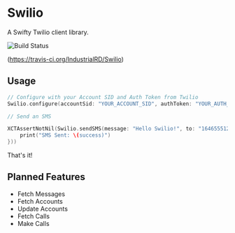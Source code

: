 # Swilio
A Swifty Twilio client library.


![Build Status](https://travis-ci.org/IndustrialRD/Swilio.svg?branch=master)

(https://travis-ci.org/IndustrialRD/Swilio)

## Usage

```swift
// Configure with your Account SID and Auth Token from Twilio
Swilio.configure(accountSid: "YOUR_ACCOUNT_SID", authToken: "YOUR_AUTH_TOKEN")

// Send an SMS

XCTAssertNotNil(Swilio.sendSMS(message: "Hello Swilio!", to: "16465551212", from: "16465551234", callback: { (success) in
    print("SMS Sent: \(success)")
}))

```

That's it! 

## Planned Features

- Fetch Messages
- Fetch Accounts
- Update Accounts
- Fetch Calls 
- Make Calls
